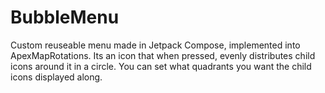 # BubbleMenu
Custom reuseable menu made in Jetpack Compose, implemented into ApexMapRotations. Its an icon that when pressed, evenly distributes child icons around it in a circle.
You can set what quadrants you want the child icons displayed along.
